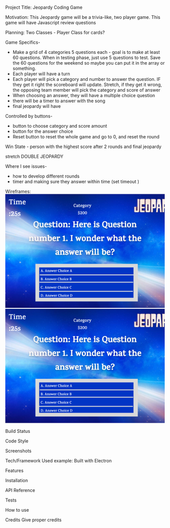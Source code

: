Project Title: 
Jeopardy Coding Game

Motivation: 
This Jeopardy game will be a trivia-like, two player game. This game will have Javascript review questions

Planning: 
Two Classes - Player 
Class for cards? 

Game Specifics-
- Make a grid of 4 categories 5 questions each - goal is to make at least 60 questions. When in testing phase, just use 5 questions to test. Save the 60 questions for the weekend so maybe you can put it in the array or something. 
- Each player will have a turn
- Each player will pick a category and number to answer the question. IF they get it right the scoreboard will update. Stretch, if they get it wrong, the opposing team member will pick the category and score of answer
- When choosing an answer, they will have a multiple choice question
- there will be a timer to answer with the song
- final jeopardy will have 

Controlled by buttons- 
- button to choose category and score amount
- button for the answer choice
- Reset button to reset the whole game and go to 0, and reset the round 

Win State - person with the highest score after 2 rounds and final jeopardy

stretch DOUBLE JEOPARDY

Where I see issues- 
- how to develop different rounds
- timer and making sure they answer within time (set timeout )

Wireframes: 
![Wireframe-home](/Question-Wireframe.png)
![Wireframe-questions](/Question-Wireframe.png)

Build Status




Code Style




Screenshots




Tech/Framework Used
example: Built with Electron


Features



Installation 



API Reference



Tests




How to use


Credits
Give proper credits 